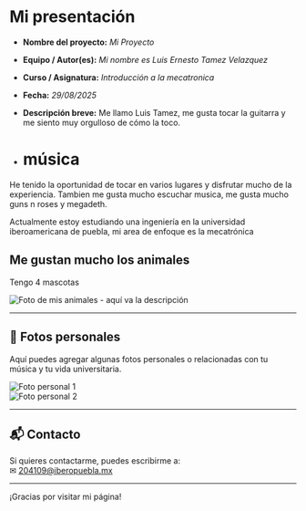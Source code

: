 # Mi presentación
- **Nombre del proyecto:** _Mi Proyecto_  
- **Equipo / Autor(es):** _Mi nombre es Luis Ernesto Tamez Velazquez_  
- **Curso / Asignatura:** _Introducción a la mecatronica_  
- **Fecha:** _29/08/2025_  
- **Descripción breve:** Me llamo Luis Tamez, me gusta tocar la guitarra y me siento muy orgulloso de cómo la toco.

- # música
He tenido la oportunidad de tocar en varios lugares y disfrutar mucho de la experiencia.
Tambien me gusta mucho escuchar musica, me gusta mucho guns n roses y megadeth.

Actualmente estoy estudiando una ingeniería en la universidad iberoamericana de puebla, mi area de enfoque es la mecatrónica

## Me gustan mucho los animales

Tengo 4 mascotas

![Foto de mis animales - aquí va la descripción](ruta/a/tu_foto_animales.jpg)

---

## 📸 Fotos personales

Aquí puedes agregar algunas fotos personales o relacionadas con tu música y tu vida universitaria.

![Foto personal 1](ruta/a/tu_foto1.jpg)  
![Foto personal 2](ruta/a/tu_foto2.jpg)

---

## 📬 Contacto

Si quieres contactarme, puedes escribirme a:  
✉ [204109@iberopuebla.mx](mailto:204109@iberopuebla.mx)

---

¡Gracias por visitar mi página!
